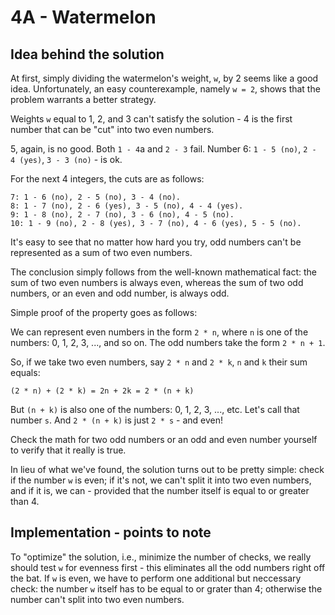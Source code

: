 # 4A - Watermelon

## Idea behind the solution
At first, simply dividing the watermelon's weight, `w`, by 2 seems
like a good idea. Unfortunately, an easy counterexample, namely
`w = 2`, shows that the problem warrants a better strategy.

Weights `w` equal to 1, 2, and 3 can't satisfy the solution - 4 is the
first number that can be "cut" into two even numbers.

5, again, is no good. Both `1 - 4`a and `2 - 3` fail. Number 6:
`1 - 5 (no)`, `2 - 4 (yes)`, `3 - 3 (no)` - is ok.

For the next 4 integers, the cuts are as follows:
```
7: 1 - 6 (no), 2 - 5 (no), 3 - 4 (no).
8: 1 - 7 (no), 2 - 6 (yes), 3 - 5 (no), 4 - 4 (yes).
9: 1 - 8 (no), 2 - 7 (no), 3 - 6 (no), 4 - 5 (no).
10: 1 - 9 (no), 2 - 8 (yes), 3 - 7 (no), 4 - 6 (yes), 5 - 5 (no).
```
It's easy to see that no matter how hard you try, odd numbers can't be
represented as a sum of two even numbers.

The conclusion simply follows from the well-known mathematical fact:
the sum of two even numbers is always even, whereas the sum of two odd
numbers, or an even and odd number, is always odd.

Simple proof of the property goes as follows:

We can represent even numbers in the form `2 * n`, where `n` is one of
the numbers: 0, 1, 2, 3, ..., and so on. The odd numbers take the form
`2 * n + 1`.

So, if we take two even numbers, say `2 * n` and `2 * k`, `n` and `k`
their sum equals:
```
(2 * n) + (2 * k) = 2n + 2k = 2 * (n + k)
```
But `(n + k)` is also one of the numbers: 0, 1, 2, 3, ..., etc. Let's
call that number `s`. And `2 * (n + k)` is just `2 * s` - and even!

Check the math for two odd numbers or an odd and even number yourself
to verify that it really is true.

In lieu of what we've found, the solution turns out to be pretty
simple: check if the number `w` is even; if it's not, we can't split
it into two even numbers, and if it is, we can - provided that the
number itself is equal to or greater than 4.

## Implementation - points to note
To "optimize" the solution, i.e., minimize the number of checks, we
really should test `w` for evenness first - this eliminates all the
odd numbers right off the bat. If `w` is even, we have to perform one
additional but neccessary check: the number `w` itself has to be equal
to or grater than 4; otherwise the number can't split into two even
numbers.
